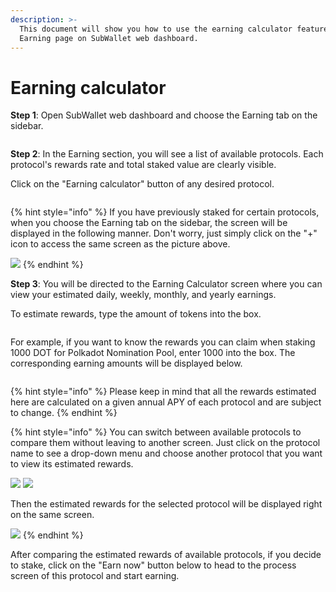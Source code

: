 ```yaml
---
description: >-
  This document will show you how to use the earning calculator feature on the
  Earning page on SubWallet web dashboard.
---
```


# Earning calculator

**Step 1**: Open SubWallet web dashboard and choose the Earning tab on the sidebar.

<figure><img src="../../.gitbook/assets/image (225).png" alt=""><figcaption></figcaption></figure>

**Step 2**: In the Earning section, you will see a list of available protocols. Each protocol's rewards rate and total staked value are clearly visible.

Click on the "Earning calculator" button of any desired protocol.

<figure><img src="../../.gitbook/assets/image (227).png" alt=""><figcaption></figcaption></figure>

{% hint style="info" %}
If you have previously staked for certain protocols, when you choose the Earning tab on the sidebar, the screen will be displayed in the following manner. Don't worry, just simply click on the "+" icon to access the same screen as the picture above.

![](<../../.gitbook/assets/image (193).png>)
{% endhint %}

**Step 3**: You will be directed to the Earning Calculator screen where you can view your estimated daily, weekly, monthly, and yearly earnings.

To estimate rewards, type the amount of tokens into the box.

<figure><img src="../../.gitbook/assets/image (228).png" alt=""><figcaption></figcaption></figure>

For example, if you want to know the rewards you can claim when staking 1000 DOT for Polkadot Nomination Pool, enter 1000 into the box. The corresponding earning amounts will be displayed below.

<figure><img src="../../.gitbook/assets/image (230).png" alt=""><figcaption></figcaption></figure>

{% hint style="info" %}
Please keep in mind that all the rewards estimated here are calculated on a given annual APY of each protocol and are subject to change.
{% endhint %}

{% hint style="info" %}
You can switch between available protocols to compare them without leaving to another screen. Just click on the protocol name to see a drop-down menu and choose another protocol that you want to view its estimated rewards.

![](<../../.gitbook/assets/image (231).png>) ![](<../../.gitbook/assets/image (234).png>)

Then the estimated rewards for the selected protocol will be displayed right on the same screen.

![](<../../.gitbook/assets/image (235).png>)
{% endhint %}

After comparing the estimated rewards of available protocols, if you decide to stake, click on the "Earn now" button below to head to the process screen of this protocol and start earning.

<figure><img src="../../.gitbook/assets/image (272).png" alt=""><figcaption></figcaption></figure>
